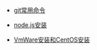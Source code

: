 
* [git常用命令](https://github.com/bigDataHell/FirstWorld/blob/master/git/git-command.md)

* [node.js安装](https://github.com/bigDataHell/FirstWorld/blob/master/node/node-installation.md)

* [VmWare安装和CentOS安装](https://github.com/bigDataHell/FirstWorld/blob/master/CentOS/CentOS-installation.md)
